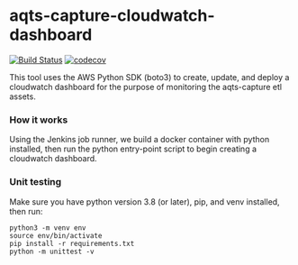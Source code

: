 # aqts-capture-cloudwatch-dashboard
[![Build Status](https://travis-ci.org/usgs/aqts-capture-cloudwatch-dashboard.svg?branch=main)](https://travis-ci.org/usgs/aqts-capture-cloudwatch-dashboard)
[![codecov](https://codecov.io/gh/usgs/aqts-capture-cloudwatch-dashboard/branch/main/graph/badge.svg)](https://codecov.io/gh/usgs/aqts-capture-cloudwatch-dashboard)

This tool uses the AWS Python SDK (boto3) to create, update, and deploy a cloudwatch dashboard for the purpose of monitoring the aqts-capture etl assets.

### How it works
Using the Jenkins job runner, we build a docker container with python installed, then run the python entry-point script to begin creating a cloudwatch dashboard.

### Unit testing
Make sure you have python version 3.8 (or later), pip, and venv installed, then run:

```shell script
python3 -m venv env
source env/bin/activate
pip install -r requirements.txt
python -m unittest -v
```
